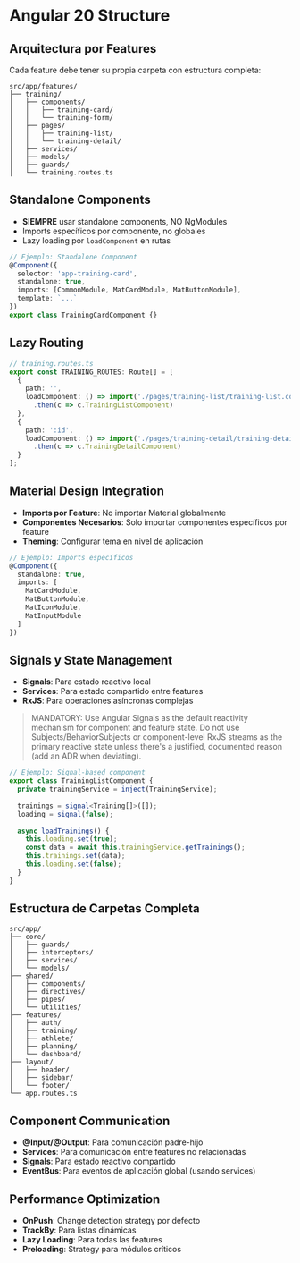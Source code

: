 # Angular 20 Structure

## Arquitectura por Features
Cada feature debe tener su propia carpeta con estructura completa:

```
src/app/features/
├── training/
│   ├── components/
│   │   ├── training-card/
│   │   └── training-form/
│   ├── pages/
│   │   ├── training-list/
│   │   └── training-detail/
│   ├── services/
│   ├── models/
│   ├── guards/
│   └── training.routes.ts
```

## Standalone Components
- **SIEMPRE** usar standalone components, NO NgModules
- Imports específicos por componente, no globales
- Lazy loading por `loadComponent` en rutas

```typescript
// Ejemplo: Standalone Component
@Component({
  selector: 'app-training-card',
  standalone: true,
  imports: [CommonModule, MatCardModule, MatButtonModule],
  template: `...`
})
export class TrainingCardComponent {}
```

## Lazy Routing
```typescript
// training.routes.ts
export const TRAINING_ROUTES: Route[] = [
  {
    path: '',
    loadComponent: () => import('./pages/training-list/training-list.component')
      .then(c => c.TrainingListComponent)
  },
  {
    path: ':id',
    loadComponent: () => import('./pages/training-detail/training-detail.component')
      .then(c => c.TrainingDetailComponent)
  }
];
```

## Material Design Integration
- **Imports por Feature**: No importar Material globalmente
- **Componentes Necesarios**: Solo importar componentes específicos por feature
- **Theming**: Configurar tema en nivel de aplicación

```typescript
// Ejemplo: Imports específicos
@Component({
  standalone: true,
  imports: [
    MatCardModule,
    MatButtonModule,
    MatIconModule,
    MatInputModule
  ]
})
```

## Signals y State Management
- **Signals**: Para estado reactivo local
- **Services**: Para estado compartido entre features
- **RxJS**: Para operaciones asíncronas complejas

> MANDATORY: Use Angular Signals as the default reactivity mechanism for component and feature state. Do not use Subjects/BehaviorSubjects or component-level RxJS streams as the primary reactive state unless there's a justified, documented reason (add an ADR when deviating).

```typescript
// Ejemplo: Signal-based component
export class TrainingListComponent {
  private trainingService = inject(TrainingService);
  
  trainings = signal<Training[]>([]);
  loading = signal(false);
  
  async loadTrainings() {
    this.loading.set(true);
    const data = await this.trainingService.getTrainings();
    this.trainings.set(data);
    this.loading.set(false);
  }
}
```

## Estructura de Carpetas Completa
```
src/app/
├── core/
│   ├── guards/
│   ├── interceptors/
│   ├── services/
│   └── models/
├── shared/
│   ├── components/
│   ├── directives/
│   ├── pipes/
│   └── utilities/
├── features/
│   ├── auth/
│   ├── training/
│   ├── athlete/
│   ├── planning/
│   └── dashboard/
├── layout/
│   ├── header/
│   ├── sidebar/
│   └── footer/
└── app.routes.ts
```

## Component Communication
- **@Input/@Output**: Para comunicación padre-hijo
- **Services**: Para comunicación entre features no relacionadas
- **Signals**: Para estado reactivo compartido
- **EventBus**: Para eventos de aplicación global (usando services)

## Performance Optimization
- **OnPush**: Change detection strategy por defecto
- **TrackBy**: Para listas dinámicas
- **Lazy Loading**: Para todas las features
- **Preloading**: Strategy para módulos críticos
